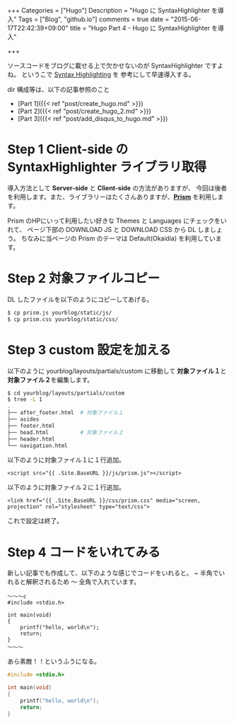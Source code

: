 +++
Categories = ["Hugo"]
Description = "Hugo に SyntaxHighlighter を導入"
Tags = ["Blog", "github.io"]
comments = true
date = "2015-06-17T22:42:39+09:00"
title = "Hugo Part 4 - Hugo に SyntaxHighlighter を導入"

+++

ソースコードをブログに載せる上で欠かせないのが SyntaxHighlighter ですよね。
というこで [Syntax Highlighting](http://gohugo.io/extras/highlighting/) を
参考にして早速導入する。


dir 構成等は、以下の記事参照のこと

- [Part 1]({{< ref "post/create_hugo.md" >}})
- [Part 2]({{< ref "post/create_hugo_2.md" >}})
- [Part 3]({{< ref "post/add_disqus_to_hugo.md" >}})

<!--more-->

# Step 1 Client-side の SyntaxHighlighter ライブラリ取得

導入方法として **Server-side** と **Client-side** の方法がありますが、
今回は後者を利用します。また、ライブラリーはたくさんありますが、**[Prism](http://prismjs.com/)**
を利用します。

Prism のHPにいって利用したい好きな Themes と Languages にチェックをいれて、
ページ下部の DOWNLOAD JS と DOWNLOAD CSS から DL しましょう。
ちなみに当ページの Prism のテーマは Default(Okaidia) を利用しています。

# Step 2 対象ファイルコピー

DL したファイルを以下のようにコピーしてあげる。

~~~bash
$ cp prism.js yourblog/static/js/
$ cp prism.css yourblog/static/css/
~~~

# Step 3 custom 設定を加える

以下のように yourblog/layouts/partials/custom に移動して
**対象ファイル１**と**対象ファイル２**を編集します。

~~~bash
$ cd yourblog/layouts/partials/custom
$ tree -L 1
.
├── after_footer.html  # 対象ファイル１
├── asides
├── footer.html
├── head.html          # 対象ファイル２
├── header.html
└── navigation.html
~~~

以下のように対象ファイル１に１行追加。

~~~markup
<script src="{{ .Site.BaseURL }}/js/prism.js"></script>
~~~



以下のように対象ファイル２に１行追加。

~~~markup
<link href="{{ .Site.BaseURL }}/css/prism.css" media="screen, projection" rel="stylesheet" type="text/css">
~~~

これで設定は終了。

# Step 4 コードをいれてみる

新しい記事でも作成して、以下のような感じでコードをいれると。
~ 半角でいれると解釈されるため 〜 全角で入れています。

~~~markup
〜〜〜c
#include <stdio.h>

int main(void)
{
    printf("hello, world\n");
    return;
}
〜〜〜
~~~

あら素敵！！というふうになる。

~~~c
#include <stdio.h>

int main(void)
{
    printf("hello, world\n");
    return;
}
~~~





